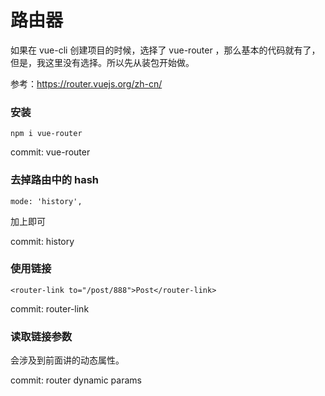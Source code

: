 # 路由器

如果在 vue-cli 创建项目的时候，选择了 vue-router ，那么基本的代码就有了，但是，我这里没有选择。所以先从装包开始做。


参考：https://router.vuejs.org/zh-cn/

### 安装

```
npm i vue-router
```

commit: vue-router


### 去掉路由中的 hash

```
mode: 'history',
```

加上即可

commit: history

### 使用链接

```
<router-link to="/post/888">Post</router-link>
```

commit: router-link

### 读取链接参数

会涉及到前面讲的动态属性。

commit: router dynamic params
